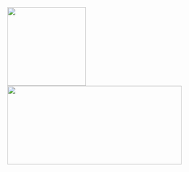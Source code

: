<div>
  <img height="180em" src="https://github-readme-stats.vercel.app/api?username=R4P0N1KT&show_icons=true&theme=radical"/>
  <img height="180em" width="400em"src="https://github-readme-stats.vercel.app/api/top-langs/?username=R4P0N1KT&layout=compact&theme=radical" />
</div>
